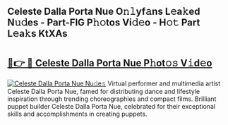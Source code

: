 ## Celeste Dalla Porta Nue O𝚗𝚕yf𝚊ns L𝚎a𝚔ed N𝚞𝚍es - Part-FlG P𝚑𝚘tos Vi𝚍𝚎o - H𝚘𝚝 Part L𝚎a𝚔s KtXAs

# <h2><a href="http://kfb69ci.oniu.top/?m=Celeste+Dalla+Porta+Nue">🔗👉 🔴 Celeste Dalla Porta Nue P𝚑ot𝚘𝚜 V𝚒d𝚎o</a></h2>

[![Celeste Dalla Porta Nue Nu𝚍e𝚜](https://i.imgur.com/0qMVB7G.gif)](http://kfb69ci.oniu.top/?m=Celeste+Dalla+Porta+Nue)
Virtual performer and multimedia artist Celeste Dalla Porta Nue, famed for distributing dance and lifestyle inspiration through trending choreographies and compact films. Brilliant puppet builder Celeste Dalla Porta Nue, celebrated for their exceptional skills and accomplishments in creating puppets.  
